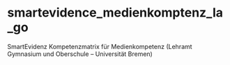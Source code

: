 # smartevidence_medienkomptenz_la_go
SmartEvidenz Kompetenzmatrix für Medienkompetenz (Lehramt Gymnasium und Oberschule – Universität Bremen)
